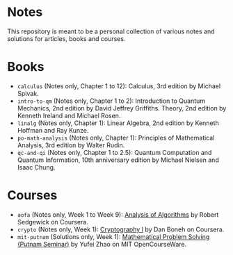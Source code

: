 Notes
======

This repository is meant to be a personal collection of various notes and
solutions for articles, books and courses.

# Books

* `calculus` (Notes only, Chapter 1 to 12): Calculus, 3rd edition by Michael
Spivak.
* `intro-to-qm` (Notes only, Chapter 1 to 2): Introduction to Quantum
Mechanics, 2nd edition by David Jeffrey Griffiths.
Theory, 2nd edition by Kenneth Ireland and Michael Rosen.
* `linalg` (Notes only, Chapter 1): Linear Algebra, 2nd edition by Kenneth
Hoffman and Ray Kunze.
* `po-math-analysis` (Notes only, Chapter 1): Principles of Mathematical
Analysis, 3rd edition by Walter Rudin.
* `qc-and-qi` (Notes only, Chapter 1 to 2.5): Quantum Computation and Quantum
Information, 10th anniversary edition by Michael Nielsen and Isaac Chung.

# Courses

* `aofa` (Notes only, Week 1 to Week 9):
[Analysis of Algorithms](https://www.coursera.org/learn/analysis-of-algorithms)
by Robert Sedgewick on Coursera.
* `crypto` (Notes only, Week 1):
[Cryptography I](https://www.coursera.org/learn/crypto) by Dan Boneh on
Coursera.
* `mit-putnam` (Solutions only, Week 1):
[Mathematical Problem Solving (Putnam Seminar)](https://ocw.mit.edu/courses/mathematics/18-a34-mathematical-problem-solving-putnam-seminar-fall-2018/index.htm)
by Yufei Zhao on MIT OpenCourseWare.

